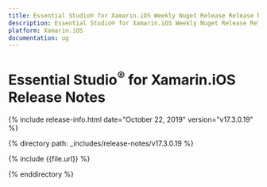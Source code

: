 ```yaml
---
title: Essential Studio® for Xamarin.iOS Weekly Nuget Release Release Notes  
description: Essential Studio® for Xamarin.iOS Weekly Nuget Release Release Notes  
platform: Xamarin.iOS
documentation: ug
---
```


# Essential Studio<sup>®</sup> for Xamarin.iOS  Release Notes  

{% include release-info.html date="October 22, 2019"  version="v17.3.0.19" %} 


{% directory path: _includes/release-notes/v17.3.0.19 %}

{% include {{file.url}} %}

{% enddirectory %}